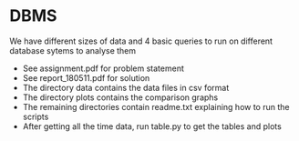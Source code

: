 # DBMS
We have different sizes of data and 4 basic queries to run on different database sytems to analyse them
* See assignment.pdf for problem statement
* See report_180511.pdf for solution 
* The directory data contains the data files in csv format
* The directory plots contains the comparison graphs 
* The remaining directories contain readme.txt explaining how to run the scripts
* After getting all the time data, run table.py to get the tables and plots